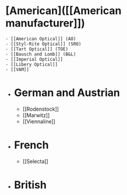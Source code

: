 # [American]([[American manufacturer]])
	- [[American Optical]] (AO)
	- [[Styl-Rite Optical]] (SRO)
	- [[Tart Optical]] (TOE)
	- [[Bausch and Lomb]] (B&L)
	- [[Imperial Optical]]
	- [[Libery Optical]]
	- [[VAM]]
- # German and Austrian
	- [[Rodenstock]]
	- [[Marwitz]]
	- [[Viennaline]]
- # French
	- [[Selecta]]
- # British